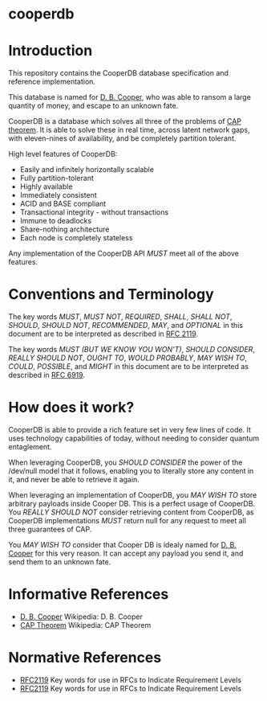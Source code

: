 # cooperdb


# Introduction

This repository contains the CooperDB database specification and reference implementation.

This database is named for [D. B. Cooper](#DBCooper), who was able to ransom a large quantity of money, and escape to an unknown fate.

CooperDB is a database which solves all three of the problems of [CAP theorem](#CAP). It is able to solve these in real time, across latent network gaps, with eleven-nines of availability, and be completely partition tolerant.

High level features of CooperDB:

* Easily and infinitely horizontally scalable
* Fully partition-tolerant
* Highly available
* Immediately consistent
* ACID and BASE compliant
* Transactional integrity - without transactions
* Immune to deadlocks
* Share-nothing architecture
* Each node is completely stateless

Any implementation of the CooperDB API _MUST_ meet all of the above features.

# Conventions and Terminology

The key words _MUST_, _MUST NOT_, _REQUIRED_, _SHALL_, _SHALL NOT_, _SHOULD_, _SHOULD NOT_, _RECOMMENDED_, _MAY_, and _OPTIONAL_ in this document are to be interpreted as described in [RFC 2119](#RFC2119).

The key words _MUST (BUT WE KNOW YOU WON'T)_, _SHOULD CONSIDER_, _REALLY SHOULD NOT_, _OUGHT TO_, _WOULD PROBABLY_, _MAY WISH TO_, _COULD_, _POSSIBLE_, and _MIGHT_ in this document are to be interpreted as described in [RFC 6919](#RFC6919).

# How does it work?

CooperDB is able to provide a rich feature set in very few lines of code. It uses technology capabilities of today, without needing to consider quantum entaglement.

When leveraging CooperDB, you _SHOULD CONSIDER_ the power of the /dev/null model that it follows, enabling you to literally store any content in it, and never be able to retrieve it again.

When leveraging an implementation of CooperDB, you _MAY WISH TO_ store arbitrary payloads inside Cooper DB. This is a perfect usage of CooperDB. You _REALLY SHOULD NOT_ consider retrieving content from CooperDB, as CooperDB implementations _MUST_ return null for any request to meet all three guarantees of CAP.

You _MAY WISH TO_ consider that Cooper DB is idealy named for [D. B. Cooper](#DBCooper) for this very reason. It can accept any payload you send it, and send them to an unknown fate.

# Informative References

* <a id="DBCooper">[D. B. Cooper](https://en.wikipedia.org/wiki/D._B._Cooper) Wikipedia: D. B. Cooper </a>
* <a id="CAP">[CAP Theorem](https://en.wikipedia.org/wiki/CAP_theorem) Wikipedia: CAP Theorem </a>

# Normative References

* <a id="RFC2119">[RFC2119](https://tools.ietf.org/html/rfc2119) Key words for use in RFCs to Indicate Requirement Levels </a>
* <a id="RFC2119">[RFC2119](https://tools.ietf.org/html/rfc2119) Key words for use in RFCs to Indicate Requirement Levels </a>
